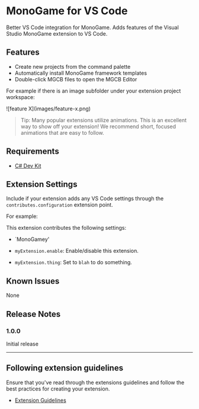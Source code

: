 # MonoGame for VS Code

Better VS Code integration for MonoGame. Adds features of the Visual Studio MonoGame extension to VS Code.

## Features
- Create new projects from the command palette
- Automatically install MonoGame framework templates
- Double-click MGCB files to open the MGCB Editor

For example if there is an image subfolder under your extension project workspace:

\!\[feature X\]\(images/feature-x.png\)

> Tip: Many popular extensions utilize animations. This is an excellent way to show off your extension! We recommend short, focused animations that are easy to follow.

## Requirements

 - [C# Dev Kit](https://marketplace.visualstudio.com/items?itemName=ms-dotnettools.csdevkit)

## Extension Settings

Include if your extension adds any VS Code settings through the `contributes.configuration` extension point.

For example:

This extension contributes the following settings:

* `MonoGamey'

* `myExtension.enable`: Enable/disable this extension.
* `myExtension.thing`: Set to `blah` to do something.

## Known Issues

None

## Release Notes

### 1.0.0

Initial release


---

## Following extension guidelines

Ensure that you've read through the extensions guidelines and follow the best practices for creating your extension.

* [Extension Guidelines](https://code.visualstudio.com/api/references/extension-guidelines)
